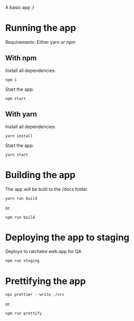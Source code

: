 A basic app :)

# Running the app

Requirements: Either yarn or npm

## With npm

Install all dependencies:

```
npm i
```

Start the app:

```
npm start
```

## With yarn

Install all dependencies:

```
yarn install
```

Start the app:

```
yarn start
```

# Building the app

The app will be built to the /docs folder.

```
yarn run build
```

or

```
npm run build
```

# Deploying the app to staging
Deploys to ratchelor.web.app for QA 

```
npm run staging
```


# Prettifying the app

```
npx prettier --write ./src
```

or 

```
npm run prettify
```
